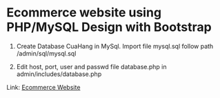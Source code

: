# Ecommerce website using PHP/MySQL Design with Bootstrap

1. Create Database CuaHang in MySql. Import file mysql.sql follow path /admin/sql/mysql.sql

2. Edit host, port, user and passwd file database.php in admin/includes/database.php

Link: <a href="https://hactun-ecomm.herokuapp.com/">Ecommerce Website</a>

